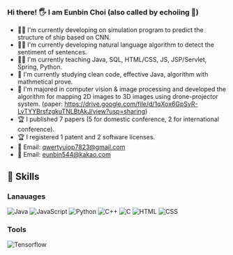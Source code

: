 ### Hi there! 🖐 I am Eunbin Choi (also called by echoiing 💛) 
- 👨‍💻 I'm currently developing on simulation program to predict the structure of ship based on CNN.
- 👨‍💻 I'm currently developing natural language algorithm to detect the sentiment of sentences.
- 👨‍🏫 I'm currently teaching Java, SQL, HTML/CSS, JS, JSP/Servlet, Spring, Python.
- 📗 I'm currently studying clean code, effective Java, algorithm with mathmetical prove.
- 🥈 I'm majored in computer vision & image processing and developed the algorithm for mapping 2D images to 3D images using drone-projector system. (paper: https://drive.google.com/file/d/1qXox6GpSvR-LvTYYBrsfzgkuTNLBtAkJ/view?usp=sharing) 
- 🏆 I published 7 papers (5 for domestic conference, 2 for international conference).
- 🏆 I registered 1 patent and 2 software licenses. 
- 💬 Email: qwertyuiop7823@gmail.com
- 💬 Email: eunbin544@kakao.com

## 💪 Skills 
### Lanauages
<img alt="Java" src="https://img.shields.io/badge/Java-007396?style=flat-square&logo=Java&logoColor=white"/>
<img alt="JavaScript" src="https://img.shields.io/badge/JavaScript-F7DF1E?style=flat-square&logo=JavaScript&logoColor=black"/>
<img alt="Python" src="https://img.shields.io/badge/Python-3776AB?style=flat-square&logo=Python&logoColor=white"/>
<img alt="C++" src ="https://img.shields.io/badge/C++-00599C?&style=flat-square&logo=C%2B%2B&logoColor=white"/>
<img alt="C" src ="https://img.shields.io/badge/C-A8B9CC?&style=flat-square&logo=C&logoColor=white"/>
<img alt="HTML" src ="https://img.shields.io/badge/HTML5-E34F26?&style=flat-square&logo=HTML5&logoColor=white"/>
<img alt="CSS" src ="https://img.shields.io/badge/CSS3-1572B6?&style=flat-square&logo=CSS3&logoColor=white"/>

### Tools
<img alt="Tensorflow" src="https://img.shields.io/badge/Tensorflow-FF6F00?style=flat-square&logo=Tensorflow&logoColor=white"/>




<!--
**EunBinChoi/EunBinChoi** is a ✨ _special_ ✨ repository because its `README.md` (this file) appears on your GitHub profile.

Here are some ideas to get you started:

- 🔭 I’m currently working on ...
- 🌱 I’m currently learning ...
- 👯 I’m looking to collaborate on ...
- 🤔 I’m looking for help with ...
- 💬 Ask me about ...
- 📫 How to reach me: ...
- 😄 Pronouns: ...
- ⚡ Fun fact: ...


-->

